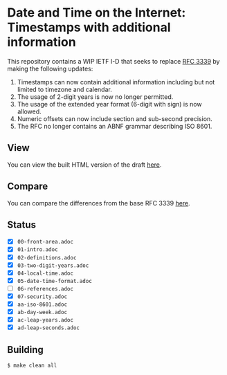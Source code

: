 # Date and Time on the Internet: Timestamps with additional information

This repository contains a WIP IETF I-D that seeks to replace [RFC 3339](https://tools.ietf.org/html/rfc3339)
by making the following updates:

1. Timestamps can now contain additional information including but not limited to timezone and calendar.
2. The usage of 2-digit years is now no longer permitted.
3. The usage of the extended year format (6-digit with sign) is now allowed.
4. Numeric offsets can now include section and sub-second precision.
5. The RFC no longer contains an ABNF grammar describing ISO 8601.

## View

You can view the built HTML version of the draft [here](https://ryzokuken.dev/draft-ryzokuken-datetime-extended/documents/rfc-3339.html).

## Compare

You can compare the differences from the base RFC 3339 [here](https://github.com/ryzokuken/draft-ryzokuken-datetime-extended/compare/original...master).

## Status

- [X] `00-front-area.adoc`
- [X] `01-intro.adoc`
- [X] `02-definitions.adoc`
- [X] `03-two-digit-years.adoc`
- [X] `04-local-time.adoc`
- [X] `05-date-time-format.adoc`
- [ ] `06-references.adoc`
- [X] `07-security.adoc`
- [X] `aa-iso-8601.adoc`
- [X] `ab-day-week.adoc`
- [X] `ac-leap-years.adoc`
- [X] `ad-leap-seconds.adoc`

## Building

```shell
$ make clean all
```
